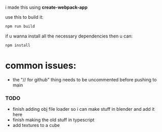 i made this using **create-webpack-app**

use this to build it:
```bash
npm run build
```


if u wanna install all the necessary dependencies then u can:
```bash
npm install
```


# common issues:
- the "// for github" thing needs to be uncommented before pushing to main


### TODO
- finish adding obj file loader so i can make stuff in blender and add it here
- finish making the old stuff in typescript
- add textures to a cube